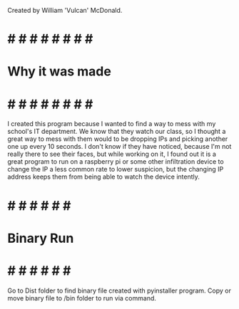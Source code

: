 Created by William 'Vulcan' McDonald.

# # # # # # # # # #
# Why it was made #
# # # # # # # # # #

  I created this program because I wanted to find a way to mess with my school's IT department. We know that they watch our class, 
so I thought a great way to mess with them would to be dropping IPs and picking another one up every 10 seconds. I don't know if 
they have noticed, because I'm not really there to see their faces, but while working on it, I found out it is a great program to 
run on a raspberry pi or some other infiltration device to change the IP a less common rate to lower suspicion, but the changing IP 
address keeps them from being able to watch the device intently.

# # # # # # # #
# Binary Run  #
# # # # # # # #

Go to Dist folder to find binary file created with pyinstaller program. 
Copy or move binary file to /bin folder to run via command.
